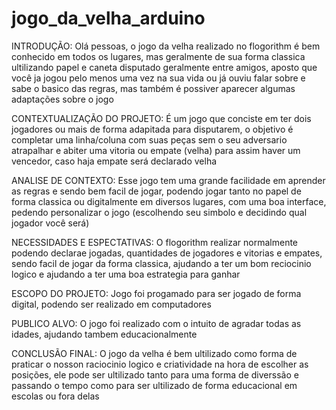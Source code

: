 # jogo_da_velha_arduino
INTRODUÇÃO: Olá pessoas, o jogo da velha realizado no flogorithm é bem conhecido em todos os lugares, mas geralmente de sua forma classica ultilizando papel e caneta disputado geralmente entre amigos, aposto que você ja jogou pelo menos uma vez na sua vida ou já ouviu falar sobre e sabe o basico das regras, mas também é possiver aparecer algumas adaptações sobre o jogo

CONTEXTUALIZAÇÃO DO PROJETO: É um jogo que conciste em ter dois jogadores ou mais de forma adapitada para disputarem, o objetivo é completar uma linha/coluna com suas peças sem o seu adversario atrapalhar e abiter uma vitoria ou empate (velha) para assim haver um vencedor, caso haja empate será declarado velha

ANALISE DE CONTEXTO: Esse jogo tem uma grande facilidade em aprender as regras e sendo bem facil de jogar, podendo jogar tanto no papel de forma classica ou digitalmente em diversos lugares, com uma boa interface, pedendo personalizar o jogo (escolhendo seu simbolo e decidindo qual jogador você será)

NECESSIDADES E ESPECTATIVAS: O flogorithm realizar normalmente podendo declarae jogadas, quantidades de jogadores e vitorias e empates, sendo facil de jogar da forma classica, ajudando a ter um bom reciocinio logico e ajudando a ter uma boa estrategia para ganhar

ESCOPO DO PROJETO: Jogo foi progamado para ser jogado de forma digital, podendo ser realizado em computadores

PUBLICO ALVO: O jogo foi realizado com o intuito de agradar todas as idades, ajudando tambem educacionalmente 

CONCLUSÃO FINAL: O jogo da velha é bem ultilizado como forma de praticar o nosson raciocinio logico e criatividade na hora de escolher as posições, ele pode ser ultilizado tanto para uma forma de diverssão e passando o tempo como para ser ultilizado de forma educacional em escolas ou fora delas



